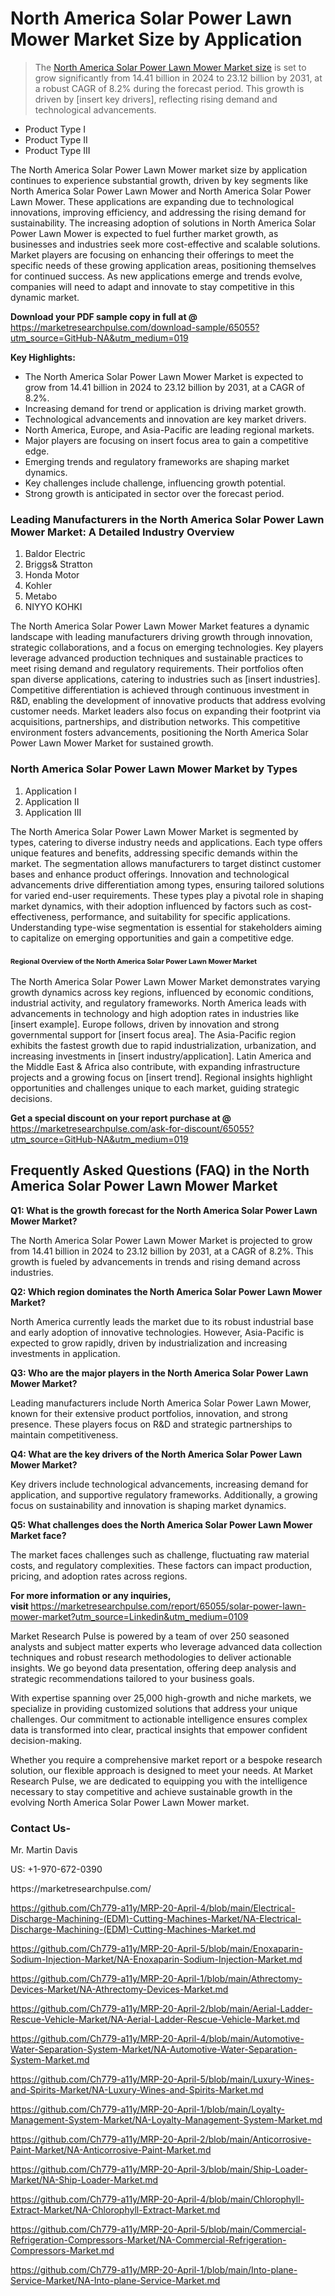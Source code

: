 <h1>North America Solar Power Lawn Mower Market&nbsp;Size by Application</h1><blockquote><p>The <a href="https://marketresearchpulse.com/download-sample/65055?utm_source=GitHub-NA&amp;utm_medium=019">North America Solar Power Lawn Mower Market size</a> is set to grow significantly from 14.41 billion in 2024 to 23.12 billion by 2031, at a robust CAGR of 8.2% during the forecast period. This growth is driven by [insert key drivers], reflecting rising demand and technological advancements.</p></blockquote><ul><li>Product Type I<li> Product Type II<li> Product Type III</li></ul><p>The North America Solar Power Lawn Mower market size by application continues to experience substantial growth, driven by key segments like North America Solar Power Lawn Mower and North America Solar Power Lawn Mower. These applications are expanding due to technological innovations, improving efficiency, and addressing the rising demand for sustainability. The increasing adoption of solutions in North America Solar Power Lawn Mower is expected to fuel further market growth, as businesses and industries seek more cost-effective and scalable solutions. Market players are focusing on enhancing their offerings to meet the specific needs of these growing application areas, positioning themselves for continued success. As new applications emerge and trends evolve, companies will need to adapt and innovate to stay competitive in this dynamic market.</p><p><strong>Download your PDF sample copy in full at @ </strong><a href="https://marketresearchpulse.com/download-sample/65055?utm_source=GitHub-NA&amp;utm_medium=019">https://marketresearchpulse.com/download-sample/65055?utm_source=GitHub-NA&amp;utm_medium=019</a></p><p><strong>Key Highlights: </strong></p><ul><li>The North America Solar Power Lawn Mower Market is expected to grow from 14.41 billion in 2024 to 23.12 billion by 2031, at a CAGR of 8.2%.</li><li>Increasing demand for trend or application is driving market growth.</li><li>Technological advancements and innovation are key market drivers.</li><li>North America, Europe, and Asia-Pacific are leading regional markets.</li><li>Major players are focusing on insert focus area to gain a competitive edge.</li><li>Emerging trends and regulatory frameworks are shaping market dynamics.</li><li>Key challenges include challenge, influencing growth potential.</li><li>Strong growth is anticipated in sector over the forecast period.</li></ul><h3>Leading Manufacturers in the North America Solar Power Lawn Mower Market: A Detailed Industry Overview</h3><ol><li>Baldor Electric</li><li>Briggs& Stratton</li><li>Honda Motor</li><li>Kohler</li><li>Metabo</li><li>NIYYO KOHKI</li></ol><div class="flex max-w-full flex-col flex-grow"><div class="min-h-8 text-message flex w-full flex-col items-end gap-2 whitespace-normal break-words [.text-message+&amp;]:mt-5" dir="auto" data-message-author-role="assistant" data-message-id="fd8432e4-4910-450d-b182-61b7bfb0a01f" data-message-model-slug="gpt-4o"><div class="flex w-full flex-col gap-1 empty:hidden first:pt-[3px]"><div class="markdown prose w-full break-words dark:prose-invert light"><p>The North America Solar Power Lawn Mower Market features a dynamic landscape with leading manufacturers driving growth through innovation, strategic collaborations, and a focus on emerging technologies. Key players leverage advanced production techniques and sustainable practices to meet rising demand and regulatory requirements. Their portfolios often span diverse applications, catering to industries such as [insert industries]. Competitive differentiation is achieved through continuous investment in R&amp;D, enabling the development of innovative products that address evolving customer needs. Market leaders also focus on expanding their footprint via acquisitions, partnerships, and distribution networks. This competitive environment fosters advancements, positioning the North America Solar Power Lawn Mower Market for sustained growth.</p></div></div></div></div><h3>North America Solar Power Lawn Mower Market by Types</h3><ol><li>Application I<li> Application II<li> Application III</li></ol><div class="flex max-w-full flex-col flex-grow"><div class="min-h-8 text-message flex w-full flex-col items-end gap-2 whitespace-normal break-words [.text-message+&amp;]:mt-5" dir="auto" data-message-author-role="assistant" data-message-id="084470be-0bb7-4664-bddf-5156b4f41249" data-message-model-slug="gpt-4o-mini"><div class="flex w-full flex-col gap-1 empty:hidden first:pt-[3px]"><div class="markdown prose w-full break-words dark:prose-invert light"><p>The North America Solar Power Lawn Mower Market is segmented by types, catering to diverse industry needs and applications. Each type offers unique features and benefits, addressing specific demands within the market. The segmentation allows manufacturers to target distinct customer bases and enhance product offerings. Innovation and technological advancements drive differentiation among types, ensuring tailored solutions for varied end-user requirements. These types play a pivotal role in shaping market dynamics, with their adoption influenced by factors such as cost-effectiveness, performance, and suitability for specific applications. Understanding type-wise segmentation is essential for stakeholders aiming to capitalize on emerging opportunities and gain a competitive edge.</p></div></div></div></div><h3><span style="font-size: 11px;">Regional Overview of the North America Solar Power Lawn Mower Market</span></h3><div class="flex max-w-full flex-col flex-grow"><div class="min-h-8 text-message flex w-full flex-col items-end gap-2 whitespace-normal break-words [.text-message+&amp;]:mt-5" dir="auto" data-message-author-role="assistant" data-message-id="e9038762-ce64-4e30-91c9-9bd413514231" data-message-model-slug="gpt-4o-mini"><div class="flex w-full flex-col gap-1 empty:hidden first:pt-[3px]"><div class="markdown prose w-full break-words dark:prose-invert light"><p>The North America Solar Power Lawn Mower Market demonstrates varying growth dynamics across key regions, influenced by economic conditions, industrial activity, and regulatory frameworks. North America leads with advancements in technology and high adoption rates in industries like [insert example]. Europe follows, driven by innovation and strong governmental support for [insert focus area]. The Asia-Pacific region exhibits the fastest growth due to rapid industrialization, urbanization, and increasing investments in [insert industry/application]. Latin America and the Middle East &amp; Africa also contribute, with expanding infrastructure projects and a growing focus on [insert trend]. Regional insights highlight opportunities and challenges unique to each market, guiding strategic decisions.</p></div></div></div></div><p><strong>Get a special discount on your report purchase at @ </strong><a href="https://marketresearchpulse.com/ask-for-discount/65055?utm_source=GitHub-NA&amp;utm_medium=019">https://marketresearchpulse.com/ask-for-discount/65055?utm_source=GitHub-NA&amp;utm_medium=019</a></p><h2>Frequently Asked Questions (FAQ) in the North America Solar Power Lawn Mower Market</h2><p><strong>Q1: What is the growth forecast for the North America Solar Power Lawn Mower Market?</strong></p><p>The North America Solar Power Lawn Mower Market is projected to grow from 14.41 billion in 2024 to 23.12 billion by 2031, at a CAGR of 8.2%. This growth is fueled by advancements in trends and rising demand across industries.</p><p><strong>Q2: Which region dominates the North America Solar Power Lawn Mower Market?</strong></p><p>North America currently leads the market due to its robust industrial base and early adoption of innovative technologies. However, Asia-Pacific is expected to grow rapidly, driven by industrialization and increasing investments in application.</p><p><strong>Q3: Who are the major players in the North America Solar Power Lawn Mower Market?</strong></p><p>Leading manufacturers include North America Solar Power Lawn Mower, known for their extensive product portfolios, innovation, and strong presence. These players focus on R&amp;D and strategic partnerships to maintain competitiveness.</p><p><strong>Q4: What are the key drivers of the North America Solar Power Lawn Mower Market?</strong></p><p>Key drivers include technological advancements, increasing demand for application, and supportive regulatory frameworks. Additionally, a growing focus on sustainability and innovation is shaping market dynamics.</p><p><strong>Q5: What challenges does the North America Solar Power Lawn Mower Market face?</strong></p><p>The market faces challenges such as challenge, fluctuating raw material costs, and regulatory complexities. These factors can impact production, pricing, and adoption rates across regions.</p><p><strong>For more information or any inquiries, visit&nbsp;</strong><a href="https://marketresearchpulse.com/report/65055/solar-power-lawn-mower-market?utm_source=Linkedin&utm_medium=0109">https://marketresearchpulse.com/report/65055/solar-power-lawn-mower-market?utm_source=Linkedin&utm_medium=0109</a></p><p>Market Research Pulse is powered by a team of over 250 seasoned analysts and subject matter experts who leverage advanced data collection techniques and robust research methodologies to deliver actionable insights. We go beyond data presentation, offering deep analysis and strategic recommendations tailored to your business goals.</p><p>With expertise spanning over 25,000 high-growth and niche markets, we specialize in providing customized solutions that address your unique challenges. Our commitment to actionable intelligence ensures complex data is transformed into clear, practical insights that empower confident decision-making.</p><p>Whether you require a comprehensive market report or a bespoke research solution, our flexible approach is designed to meet your needs. At Market Research Pulse, we are dedicated to equipping you with the intelligence necessary to stay competitive and achieve sustainable growth in the evolving North America Solar Power Lawn Mower market.</p><h3><strong>Contact Us-</strong></h3><p>Mr. Martin Davis</p><p>US: +1-970-672-0390</p><p>https://marketresearchpulse.com/</p><p><a href="https://github.com/Ch779-a11y/MRP-20-April-4/blob/main/Electrical-Discharge-Machining-(EDM)-Cutting-Machines-Market/NA-Electrical-Discharge-Machining-(EDM)-Cutting-Machines-Market.md">https://github.com/Ch779-a11y/MRP-20-April-4/blob/main/Electrical-Discharge-Machining-(EDM)-Cutting-Machines-Market/NA-Electrical-Discharge-Machining-(EDM)-Cutting-Machines-Market.md</a></p><p><a href="https://github.com/Ch779-a11y/MRP-20-April-5/blob/main/Enoxaparin-Sodium-Injection-Market/NA-Enoxaparin-Sodium-Injection-Market.md">https://github.com/Ch779-a11y/MRP-20-April-5/blob/main/Enoxaparin-Sodium-Injection-Market/NA-Enoxaparin-Sodium-Injection-Market.md</a></p><p><a href="https://github.com/Ch779-a11y/MRP-20-April-1/blob/main/Athrectomy-Devices-Market/NA-Athrectomy-Devices-Market.md">https://github.com/Ch779-a11y/MRP-20-April-1/blob/main/Athrectomy-Devices-Market/NA-Athrectomy-Devices-Market.md</a></p><p><a href="https://github.com/Ch779-a11y/MRP-20-April-2/blob/main/Aerial-Ladder-Rescue-Vehicle-Market/NA-Aerial-Ladder-Rescue-Vehicle-Market.md">https://github.com/Ch779-a11y/MRP-20-April-2/blob/main/Aerial-Ladder-Rescue-Vehicle-Market/NA-Aerial-Ladder-Rescue-Vehicle-Market.md</a></p><p><a href="https://github.com/Ch779-a11y/MRP-20-April-4/blob/main/Automotive-Water-Separation-System-Market/NA-Automotive-Water-Separation-System-Market.md">https://github.com/Ch779-a11y/MRP-20-April-4/blob/main/Automotive-Water-Separation-System-Market/NA-Automotive-Water-Separation-System-Market.md</a></p><p><a href="https://github.com/Ch779-a11y/MRP-20-April-5/blob/main/Luxury-Wines-and-Spirits-Market/NA-Luxury-Wines-and-Spirits-Market.md">https://github.com/Ch779-a11y/MRP-20-April-5/blob/main/Luxury-Wines-and-Spirits-Market/NA-Luxury-Wines-and-Spirits-Market.md</a></p><p><a href="https://github.com/Ch779-a11y/MRP-20-April-1/blob/main/Loyalty-Management-System-Market/NA-Loyalty-Management-System-Market.md">https://github.com/Ch779-a11y/MRP-20-April-1/blob/main/Loyalty-Management-System-Market/NA-Loyalty-Management-System-Market.md</a></p><p><a href="https://github.com/Ch779-a11y/MRP-20-April-2/blob/main/Anticorrosive-Paint-Market/NA-Anticorrosive-Paint-Market.md">https://github.com/Ch779-a11y/MRP-20-April-2/blob/main/Anticorrosive-Paint-Market/NA-Anticorrosive-Paint-Market.md</a></p><p><a href="https://github.com/Ch779-a11y/MRP-20-April-3/blob/main/Ship-Loader-Market/NA-Ship-Loader-Market.md">https://github.com/Ch779-a11y/MRP-20-April-3/blob/main/Ship-Loader-Market/NA-Ship-Loader-Market.md</a></p><p><a href="https://github.com/Ch779-a11y/MRP-20-April-4/blob/main/Chlorophyll-Extract-Market/NA-Chlorophyll-Extract-Market.md">https://github.com/Ch779-a11y/MRP-20-April-4/blob/main/Chlorophyll-Extract-Market/NA-Chlorophyll-Extract-Market.md</a></p><p><a href="https://github.com/Ch779-a11y/MRP-20-April-5/blob/main/Commercial-Refrigeration-Compressors-Market/NA-Commercial-Refrigeration-Compressors-Market.md">https://github.com/Ch779-a11y/MRP-20-April-5/blob/main/Commercial-Refrigeration-Compressors-Market/NA-Commercial-Refrigeration-Compressors-Market.md</a></p><p><a href="https://github.com/Ch779-a11y/MRP-20-April-1/blob/main/Into-plane-Service-Market/NA-Into-plane-Service-Market.md">https://github.com/Ch779-a11y/MRP-20-April-1/blob/main/Into-plane-Service-Market/NA-Into-plane-Service-Market.md</a></p>
